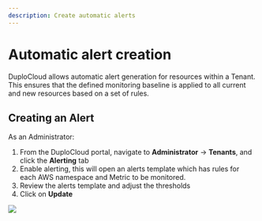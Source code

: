 ```yaml
---
description: Create automatic alerts
---
```


# Automatic alert creation

DuploCloud allows automatic alert generation for resources within a Tenant. This ensures that the defined monitoring baseline is applied to all current and new resources based on a set of rules.

## Creating an Alert

As an Administrator:

1. From the DuploCloud portal, navigate to **Administrator** -> **Tenants**, and click the **Alerting** tab
2. Enable alerting, this will open an alerts template which has rules for each AWS namespace and Metric to be monitored.
3. Review the alerts template and adjust the thresholds
4. Click on **Update**

![](<../../.gitbook/assets/Screen Shot 2022-06-15 at 6.32.32 PM.png>)
